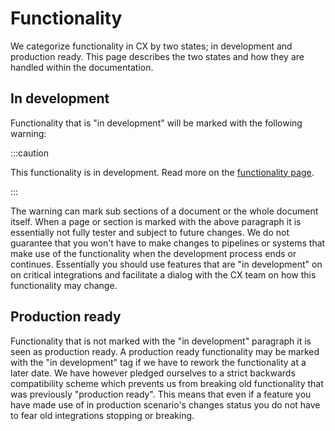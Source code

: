 # Functionality

We categorize functionality in CX by two states; in development and production ready. This page describes the two states and how they are handled within the documentation.

## In development

Functionality that is "in development" will be marked with the following warning:

:::caution

This functionality is in development. Read more on the [functionality page](/Functionality).

:::


The warning can mark sub sections of a document or the whole document itself. When a page or section is marked with the above paragraph it is essentially not fully tester and subject to future changes. We do not guarantee that you won't have to make changes to pipelines or systems that make use of the functionality when the development process ends or continues. Essentially you should use features that are "in development" on on critical integrations and facilitate a dialog with the CX team on how this functionality may change.

## Production ready

Functionality that is not marked with the "in development" paragraph it is seen as production ready. A production ready functionality may be marked with the "in development" tag if we have to rework the functionality at a later date. We have however pledged ourselves to a strict backwards compatibility scheme which prevents us from breaking old functionality that was previously "production ready". This means that even if a feature you have made use of in production scenario's changes status you do not have to fear old integrations stopping or breaking.